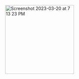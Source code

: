 <img width="220" alt="Screenshot 2023-03-20 at 7 13 23 PM" src="https://user-images.githubusercontent.com/100466148/226358218-c82434f6-7e85-4d04-9b9f-cc6f16e1fb39.png">
